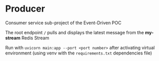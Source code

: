 # Producer

Consumer service sub-project of the Event-Driven POC

The root endpoint `/` pulls and displays the latest message from the **my-stream** Redis Stream

Run with `uvicorn main:app --port <port number>` after activating virtual environment (using venv with the `requirements.txt` dependencies file)